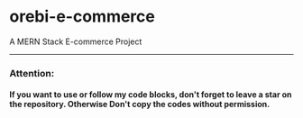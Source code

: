 # orebi-e-commerce
A MERN Stack E-commerce Project

<hr/>

### Attention:

#### If you want to use or follow my code blocks, don't forget to leave a star on the repository. Otherwise Don't copy the codes without permission. 
